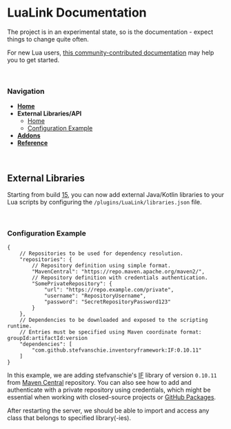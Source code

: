 # LuaLink Documentation
The project is in an experimental state, so is the documentation - expect things to change quite often.

For new Lua users, [this community-contributed documentation](https://devdocs.io/lua~5.2-language/) may help you to get started.

<br />

### Navigation
- **[Home](home.md#navigation)**
- **External Libraries/API**
  - [Home](#external-libraries)
  - [Configuration Example](#configuration-example)
- **[Addons](addons.md#navigation)**
- **[Reference](reference.md#navigation)**

<br />

## External Libraries
Starting from build [15](https://github.com/LuaLink/LuaLink/commit/65ce0ab517260daa099c6ef4522619c4e081def2), you can now add external Java/Kotlin libraries to your Lua scripts by configuring the `/plugins/LuaLink/libraries.json` file.

<br />

### Configuration Example
```json5
{
    // Repositories to be used for dependency resolution.
    "repositories": {
        // Repository definition using simple format.
        "MavenCentral": "https://repo.maven.apache.org/maven2/",
        // Repository definition with credentials authentication.
        "SomePrivateRepository": {
            "url": "https://repo.example.com/private",
            "username": "RepositoryUsername",
            "password": "SecretRepositoryPassword123"
        }
    },
    // Dependencies to be downloaded and exposed to the scripting runtime.
    // Entries must be specified using Maven coordinate format: groupId:artifactId:version
    "dependencies": [
        "com.github.stefvanschie.inventoryframework:IF:0.10.11"
    ]
}
```

In this example, we are adding stefvanschie's [IF](https://github.com/stefvanschie/IF) library of version `0.10.11` from [Maven Central](https://repo.maven.apache.org/maven2/) repository. You can also see how to add and authenticate with a private repository using credentials, which might be essential when working with closed-source projects or [GitHub Packages](https://docs.github.com/en/packages/working-with-a-github-packages-registry/working-with-the-apache-maven-registry).

After restarting the server, we should be able to import and access any class that belongs to specified library(-ies).